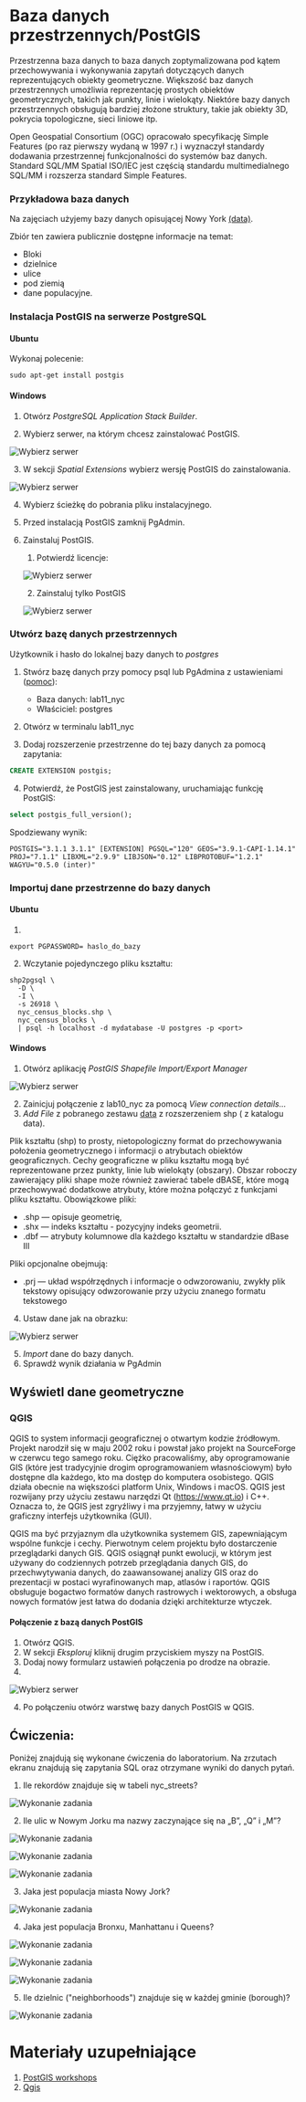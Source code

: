 # Baza danych przestrzennych/PostGIS
Przestrzenna baza danych to baza danych zoptymalizowana pod kątem przechowywania i wykonywania zapytań dotyczących danych reprezentujących obiekty geometryczne. Większość baz danych przestrzennych umożliwia reprezentację prostych obiektów geometrycznych, takich jak punkty, linie i wielokąty. Niektóre bazy danych przestrzennych obsługują bardziej złożone struktury, takie jak obiekty 3D, pokrycia topologiczne, sieci liniowe itp.

Open Geospatial Consortium (OGC) opracowało specyfikację Simple Features (po raz pierwszy wydaną w 1997 r.) i wyznaczył standardy dodawania przestrzennej funkcjonalności do systemów baz danych. Standard SQL/MM Spatial ISO/IEC jest częścią standardu multimedialnego SQL/MM i rozszerza standard Simple Features.

### Przykładowa baza danych
Na zajęciach użyjemy bazy danych opisującej Nowy York [(data)](http://s3.cleverelephant.ca/postgis-workshop-2018.zip).

Zbiór ten zawiera publicznie dostępne informacje na temat:
- Bloki
- dzielnice
- ulice
- pod ziemią
- dane populacyjne.

### Instalacja PostGIS na serwerze PostgreSQL

#### Ubuntu
Wykonaj polecenie:

```
sudo apt-get install postgis
```

#### Windows
1. Otwórz *PostgreSQL Application Stack Builder*.

2. Wybierz serwer, na którym chcesz zainstalować PostGIS.

![Wybierz serwer](./img/instal_1.PNG)

3. W sekcji *Spatial Extensions* wybierz wersję PostGIS do zainstalowania.

![Wybierz serwer](./img/instal_3.PNG)

4. Wybierz ścieżkę do pobrania pliku instalacyjnego.

5. Przed instalacją PostGIS zamknij PgAdmin.

6. Zainstaluj PostGIS.
	1. Potwierdź licencje:

	![Wybierz serwer](./img/instal_6.PNG)

	2. Zainstaluj tylko PostGIS

	![Wybierz serwer](./img/instal_7.PNG)
	
	
### Utwórz bazę danych przestrzennych
Użytkownik i hasło do lokalnej bazy danych to *postgres*

1. Stwórz bazę danych przy pomocy psql lub PgAdmina z ustawieniami \([pomoc](https://www.postgresqltutorial.com/connect-to-postgresql-database/)\):
	- Baza danych: lab11_nyc
	- Właściciel: postgres


2. Otwórz w terminalu lab11_nyc

3. Dodaj rozszerzenie przestrzenne do tej bazy danych za pomocą zapytania:
``` sql
CREATE EXTENSION postgis;

```
4. Potwierdź, że PostGIS jest zainstalowany, uruchamiając funkcję PostGIS:

``` sql
select postgis_full_version();
```

Spodziewany wynik:
```
POSTGIS="3.1.1 3.1.1" [EXTENSION] PGSQL="120" GEOS="3.9.1-CAPI-1.14.1" PROJ="7.1.1" LIBXML="2.9.9" LIBJSON="0.12" LIBPROTOBUF="1.2.1" WAGYU="0.5.0 (inter)"
```

### Importuj dane przestrzenne do bazy danych

#### Ubuntu
1. 
```
export PGPASSWORD= haslo_do_bazy
```

2. Wczytanie pojedynczego pliku kształtu:
```
shp2pgsql \
  -D \
  -I \
  -s 26918 \
  nyc_census_blocks.shp \
  nyc_census_blocks \
  | psql -h localhost -d mydatabase -U postgres -p <port>
```

#### Windows
1. Otwórz aplikację *PostGIS Shapefile Import/Export Manager*

![Wybierz serwer](./img/import_1.PNG)

2. Zainicjuj połączenie z lab10_nyc za pomocą *View connection details...*
3. *Add File* z pobranego zestawu  [data](http://s3.cleverelephant.ca/postgis-workshop-2018.zip) z rozszerzeniem shp ( z katalogu data).

Plik kształtu (shp) to prosty, nietopologiczny format do przechowywania położenia geometrycznego i informacji o atrybutach obiektów geograficznych. Cechy geograficzne w pliku kształtu mogą być reprezentowane przez punkty, linie lub wielokąty (obszary). Obszar roboczy zawierający pliki shape może również zawierać tabele dBASE, które mogą przechowywać dodatkowe atrybuty, które można połączyć z funkcjami pliku kształtu.
Obowiązkowe pliki:

- .shp — opisuje geometrię,
- .shx — indeks kształtu - pozycyjny indeks geometrii.
- .dbf — atrybuty kolumnowe dla każdego kształtu w standardzie dBase III

Pliki opcjonalne obejmują:

- .prj — układ współrzędnych i informacje o odwzorowaniu, zwykły plik tekstowy opisujący odwzorowanie przy użyciu znanego formatu tekstowego

4. Ustaw dane jak na obrazku:

![Wybierz serwer](./img/import_2.PNG)

5. *Import* dane do bazy danych.
6. Sprawdź wynik działania w PgAdmin


## Wyświetl dane geometryczne

### QGIS

QGIS to system informacji geograficznej o otwartym kodzie źródłowym. Projekt narodził się w maju 2002 roku i powstał jako projekt na SourceForge w czerwcu tego samego roku. Ciężko pracowaliśmy, aby oprogramowanie GIS (które jest tradycyjnie drogim oprogramowaniem własnościowym) było dostępne dla każdego, kto ma dostęp do komputera osobistego. QGIS działa obecnie na większości platform Unix, Windows i macOS. QGIS jest rozwijany przy użyciu zestawu narzędzi Qt (https://www.qt.io) i C++. Oznacza to, że QGIS jest zgryźliwy i ma przyjemny, łatwy w użyciu graficzny interfejs użytkownika (GUI).

QGIS ma być przyjaznym dla użytkownika systemem GIS, zapewniającym wspólne funkcje i cechy. Pierwotnym celem projektu było dostarczenie przeglądarki danych GIS. QGIS osiągnął punkt ewolucji, w którym jest używany do codziennych potrzeb przeglądania danych GIS, do przechwytywania danych, do zaawansowanej analizy GIS oraz do prezentacji w postaci wyrafinowanych map, atlasów i raportów. QGIS obsługuje bogactwo formatów danych rastrowych i wektorowych, a obsługa nowych formatów jest łatwa do dodania dzięki architekturze wtyczek.

#### Połączenie z bazą danych PostGIS

1. Otwórz QGIS.
2. W sekcji *Eksploruj* kliknij drugim przyciskiem myszy na PostGIS.
3. Dodaj nowy formularz ustawień połączenia po drodze na obrazie.
4.
![Wybierz serwer](./img/qgis.PNG)

4. Po połączeniu otwórz warstwę bazy danych PostGIS w QGIS.


## Ćwiczenia:

Poniżej znajdują się wykonane ćwiczenia do laboratorium. Na zrzutach ekranu znajdują się
zapytania SQL oraz otrzymane wyniki do danych pytań.

1. Ile rekordów znajduje się w tabeli nyc_streets?

![Wykonanie zadania](./zadania/1.png)

2. Ile ulic w Nowym Jorku ma nazwy zaczynające się na „B”, „Q” i „M”?

![Wykonanie zadania](./zadania/2.png)

![Wykonanie zadania](./zadania/3.png)

![Wykonanie zadania](./zadania/4.png)

3. Jaka jest populacja miasta Nowy Jork?

![Wykonanie zadania](./zadania/5.png)

4. Jaka jest populacja Bronxu, Manhattanu i Queens?

![Wykonanie zadania](./zadania/6.png)

![Wykonanie zadania](./zadania/7.png)

![Wykonanie zadania](./zadania/8.png)

5. Ile dzielnic ("neighborhoods") znajduje się w każdej gminie (borough)?

![Wykonanie zadania](./zadania/9.png)

# Materiały uzupełniające
1. [PostGIS workshops](https://postgis.net/workshops/postgis-intro/index.html)
2. [Qgis](https://qgis.org/pl/site/)